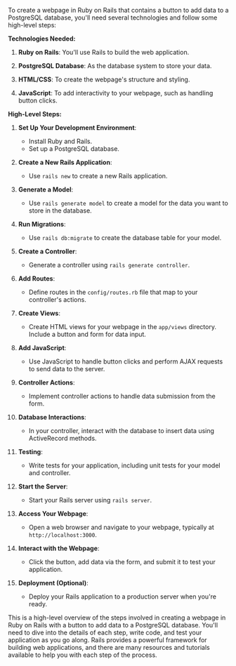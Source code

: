 To create a webpage in Ruby on Rails that contains a button to add data to a PostgreSQL database, you'll need several technologies and follow some high-level steps:

**Technologies Needed:**

1. **Ruby on Rails**: You'll use Rails to build the web application.

2. **PostgreSQL Database**: As the database system to store your data.

3. **HTML/CSS**: To create the webpage's structure and styling.

4. **JavaScript**: To add interactivity to your webpage, such as handling button clicks.

**High-Level Steps:**

1. **Set Up Your Development Environment**:
   - Install Ruby and Rails.
   - Set up a PostgreSQL database.

2. **Create a New Rails Application**:
   - Use `rails new` to create a new Rails application.

3. **Generate a Model**:
   - Use `rails generate model` to create a model for the data you want to store in the database.

4. **Run Migrations**:
   - Use `rails db:migrate` to create the database table for your model.

5. **Create a Controller**:
   - Generate a controller using `rails generate controller`.

6. **Add Routes**:
   - Define routes in the `config/routes.rb` file that map to your controller's actions.

7. **Create Views**:
   - Create HTML views for your webpage in the `app/views` directory. Include a button and form for data input.

8. **Add JavaScript**:
   - Use JavaScript to handle button clicks and perform AJAX requests to send data to the server.

9. **Controller Actions**:
   - Implement controller actions to handle data submission from the form.

10. **Database Interactions**:
    - In your controller, interact with the database to insert data using ActiveRecord methods.

11. **Testing**:
    - Write tests for your application, including unit tests for your model and controller.

12. **Start the Server**:
    - Start your Rails server using `rails server`.

13. **Access Your Webpage**:
    - Open a web browser and navigate to your webpage, typically at `http://localhost:3000`.

14. **Interact with the Webpage**:
    - Click the button, add data via the form, and submit it to test your application.

15. **Deployment (Optional)**:
    - Deploy your Rails application to a production server when you're ready.

This is a high-level overview of the steps involved in creating a webpage in Ruby on Rails with a button to add data to a PostgreSQL database. You'll need to dive into the details of each step, write code, and test your application as you go along. Rails provides a powerful framework for building web applications, and there are many resources and tutorials available to help you with each step of the process.